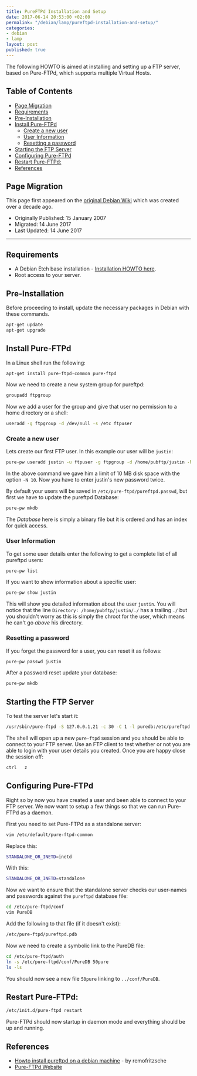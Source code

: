 ```yaml
---
title: PureFTPd Installation and Setup
date: 2017-06-14 20:53:00 +02:00
permalink: "/debian/lamp/pureftpd-installation-and-setup/"
categories:
- debian
- lamp
layout: post
published: true
---
```


The following HOWTO is aimed at installing and setting up a FTP server, based on Pure-FTPd, which supports multiple Virtual Hosts.

## Table of Contents
<!-- MarkdownTOC -->

- [Page Migration](#page-migration)
- [Requirements](#requirements)
- [Pre-Installation](#pre-installation)
- [Install Pure-FTPd](#install-pure-ftpd)
    - [Create a new user](#create-a-new-user)
    - [User Information](#user-information)
    - [Resetting a password](#resetting-a-password)
- [Starting the FTP Server](#starting-the-ftp-server)
- [Configuring Pure-FTPd](#configuring-pure-ftpd)
- [Restart Pure-FTPd:](#restart-pure-ftpd)
- [References](#references)

<!-- /MarkdownTOC -->

## Page Migration
This page first appeared on the [original Debian Wiki][history] which was created over a decade ago.

 - Originally Published: 15 January 2007
 - Migrated: 14 June 2017
 - Last Updated: 14 June 2017

---

## Requirements

 - A Debian Etch base installation - [Installation HOWTO here][debian-etch-install].
 - Root access to your server.

## Pre-Installation

Before proceeding to install, update the necessary packages in Debian with these commands.
```bash
apt-get update
apt-get upgrade
```

## Install Pure-FTPd
In a Linux shell run the following:
```bash
apt-get install pure-ftpd-common pure-ftpd
```
Now we need to create a new system group for pureftpd:
```bash
groupadd ftpgroup
```
Now we add a user for the group and give that user no permission to a home directory or a shell:
```bash
useradd -g ftpgroup -d /dev/null -s /etc ftpuser
```
### Create a new user
Lets create our first FTP user. In this example our user will be `justin`:
```bash
pure-pw useradd justin -u ftpuser -g ftpgroup -d /home/pubftp/justin -N 10
```
In the above command we gave him a limit of 10 MB disk space with the option `-N 10`. Now you have to enter justin's new password twice.

By default your users will be saved in `/etc/pure-ftpd/pureftpd.passwd`, but first we have to update the pureftpd Database:
```bash
pure-pw mkdb
```
The _Database_ here is simply a binary file but it is ordered and has an index for quick access.

### User Information
To get some user details enter the following to get a complete list of all pureftpd users:
```bash
pure-pw list
```
If you want to show information about a specific user:
```bash
pure-pw show justin
```
This will show you detailed information about the user `justin`.
You will notice that the line `Directory: /home/pubftp/justin/./` has a trailing `./` but you shouldn't worry as this is simply the chroot for the user, which means he can't go _above_ his directory.

### Resetting a password
If you forget the password for a user, you can reset it as follows:
```bash
pure-pw passwd justin
```
After a password reset update your database:
```bash
pure-pw mkdb
```

## Starting the FTP Server
To test the server let's start it:
```bash
/usr/sbin/pure-ftpd -S 127.0.0.1,21 -c 30 -C 1 -l puredb:/etc/pureftpd.pdb -x -E -j -R
```
The shell will open up a new `pure-ftpd` session and you should be able to connect to your FTP server. Use an FTP client to test whether or not you are able to login with your user details you created.
Once you are happy close the session off:
```bash
ctrl   z
```

## Configuring Pure-FTPd
Right so by now you have created a user and been able to connect to your FTP server. We now want to setup a few things so that we can run Pure-FTPd as a daemon.

First you need to set Pure-FTPd as a standalone server:
```bash
vim /etc/default/pure-ftpd-common
```
Replace this:
```bash
STANDALONE_OR_INETD=inetd
```
With this:
```bash
STANDALONE_OR_INETD=standalone
```
Now we want to ensure that the standalone server checks our user-names and passwords against the `pureftpd` database file:
```bash
cd /etc/pure-ftpd/conf
vim PureDB
```
Add the following to that file (if it doesn't exist):
```bash
/etc/pure-ftpd/pureftpd.pdb
```
Now we need to create a symbolic link to the PureDB file:
```bash
cd /etc/pure-ftpd/auth
ln -s /etc/pure-ftpd/conf/PureDB 50pure
ls -ls
```
You should now see a new file `50pure` linking to `../conf/PureDB`.

## Restart Pure-FTPd:
```bash
/etc/init.d/pure-ftpd restart
```
Pure-FTPd should now startup in daemon mode and everything should be up and running.

## References

 - [Howto install pureftpd on a debian machine][ref1] - by remofritzsche
 - [Pure-FTPd Website][ref2]

[debian-etch-install]: /debian/installing-a-debian-etch-base-system/
[history]: /howto-history/
[ref1]: http://www.debian-administration.org/articles/383
[ref2]: http://www.pureftpd.org/